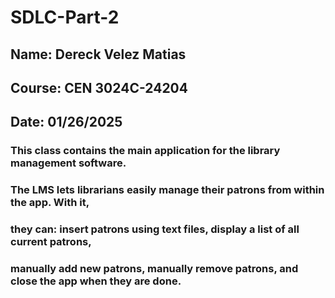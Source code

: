 # SDLC-Part-2

 ## Name: Dereck Velez Matias
 ## Course: CEN 3024C-24204
 ## Date: 01/26/2025
 ### This class contains the main application for the library management software.
 ### The LMS lets librarians easily manage their patrons from within the app. With it,
 ### they can: insert patrons using text files, display a list of all current patrons,
 ### manually add new patrons, manually remove patrons, and close the app when they are done.
